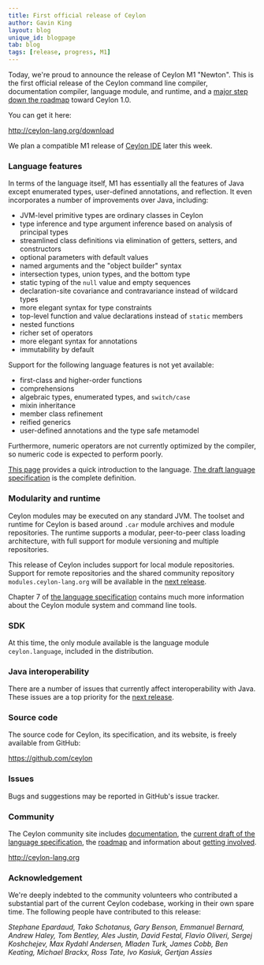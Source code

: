 ```yaml
---
title: First official release of Ceylon
author: Gavin King
layout: blog
unique_id: blogpage
tab: blog
tags: [release, progress, M1]
---
```


[M1]: /documentation/roadmap/#milestone_1
[M2]: /documentation/roadmap/#milestone_2
[spec]: /documentation/spec

Today, we're proud to announce the release of Ceylon M1 "Newton". 
This is the first official release of the Ceylon command line
compiler, documentation compiler, language module, and runtime, 
and a [major step down the roadmap][M1] toward Ceylon 1.0.

You can get it here:

<http://ceylon-lang.org/download>

We plan a compatible M1 release of [Ceylon IDE](/documentation/ide)
later this week.

### Language features

In terms of the language itself, M1 has essentially all the features 
of Java except enumerated types, user-defined annotations, and 
reflection. It even incorporates a number of improvements over Java, 
including:

* JVM-level primitive types are ordinary classes in Ceylon
* type inference and type argument inference based on analysis of 
  principal types
* streamlined class definitions via elimination of getters, setters, 
  and constructors
* optional parameters with default values
* named arguments and the "object builder" syntax
* intersection types, union types, and the bottom type
* static typing of the `null` value and empty sequences
* declaration-site covariance and contravariance instead of wildcard 
  types
* more elegant syntax for type constraints
* top-level function and value declarations instead of `static` 
  members
* nested functions
* richer set of operators
* more elegant syntax for annotations
* immutability by default

Support for the following language features is not yet available:

* first-class and higher-order functions
* comprehensions
* algebraic types, enumerated types, and `switch/case`
* mixin inheritance
* member class refinement
* reified generics
* user-defined annotations and the type safe metamodel

Furthermore, numeric operators are not currently optimized by the
compiler, so numeric code is expected to perform poorly.

[This page](/documentation/introduction/) provides a quick 
introduction to the language. [The draft language specification][spec]
is the complete definition.

### Modularity and runtime

Ceylon modules may be executed on any standard JVM. The toolset and 
runtime for Ceylon is based around `.car` module archives and module 
repositories. The runtime supports a modular, peer-to-peer class 
loading architecture, with full support for module versioning and 
multiple repositories. 

This release of Ceylon includes support for local module repositories. 
Support for remote repositories and the shared community repository 
`modules.ceylon-lang.org` will be available in the [next release][M2].

Chapter 7 of [the language specification][spec] contains much more
information about the Ceylon module system and command line tools.

### SDK

At this time, the only module available is the language module 
`ceylon.language`, included in the distribution.

### Java interoperability

There are a number of issues that currently affect interoperability 
with Java. These issues are a top priority for the [next release][M2].

### Source code

The source code for Ceylon, its specification, and its website, is 
freely available from GitHub:

<https://github.com/ceylon>

### Issues

Bugs and suggestions may be reported in GitHub's issue tracker.

### Community

The Ceylon community site includes [documentation](/documentation), 
the [current draft of the language specification](/documentation/spec/), 
the [roadmap](/documentation/roadmap) and information about [getting 
involved](/code).

<http://ceylon-lang.org>

### Acknowledgement

We're deeply indebted to the community volunteers who contributed a 
substantial part of the current Ceylon codebase, working in their own 
spare time. The following people have contributed to this release:

*Stephane Epardaud, Tako Schotanus, Gary Benson, Emmanuel Bernard, 
Andrew Haley, Tom Bentley, Ales Justin, David Festal, Flavio Oliveri, 
Sergej Koshchejev, Max Rydahl Andersen, Mladen Turk, James Cobb, 
Ben Keating, Michael Brackx, Ross Tate, Ivo Kasiuk, Gertjan Assies*
